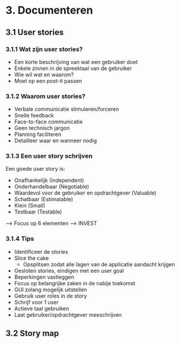 # 3. Documenteren
## 3.1 User stories
### 3.1.1 Wat zijn user stories?
- Een korte beschrijving van wat een gebruiker doet
- Enkele zinnen in de spreektaal van de gebruiker
- Wie wil wat en waarom?
- Moet op een post-it passen

### 3.1.2 Waarom user stories?
- Verbale communicatie stimuleren/forceren
- Snelle feedback
- Face-to-face communicatie
- Geen technisch jargon
- Planning faciliteren
- Detailleer waar en wanneer nodig

### 3.1.3 Een user story schrijven
Een goede user story is:
- Onafhankelijk (Independent)
- Onderhandelbaar (Negotiable)
- Waardevol voor de gebruiker en opdrachtgever (Valuable)
- Schatbaar (Estimatable)
- Klein (Small)
- Testbaar (Testable)

--> Focus op 6 elementen --> INVEST

### 3.1.4 Tips
- Identificeer de stories
- Slice the cake
  - Opsplitsen zodat alle lagen van de applicatie aandacht krijgen
- Gesloten stories, eindigen met een user goal
- Beperkingen vastleggen
- Focus op belangrijke zaken in de nabije toekomst
- GUI zolang mogelijk uitstellen
- Gebruik user roles in de story
- Schrijf voor 1 user
- Actieve taal gebruiken
- Laat gebruiker/opdrachtgever meeschrijven

## 3.2 Story map
